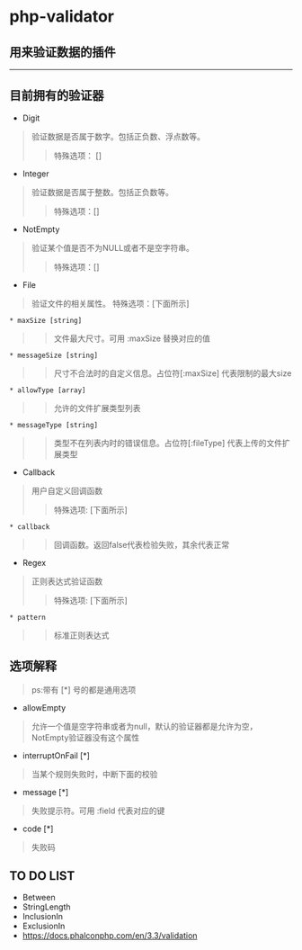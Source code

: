 # php-validator 
## 用来验证数据的插件
*********
## 目前拥有的验证器
* Digit 
> 验证数据是否属于数字。包括正负数、浮点数等。
>>特殊选项： []
* Integer
> 验证数据是否属于整数。包括正负数等。
>> 特殊选项：[]
* NotEmpty
> 验证某个值是否不为NULL或者不是空字符串。
>> 特殊选项：[]

* File
> 验证文件的相关属性。
> 特殊选项：[下面所示]

    * maxSize [string]
>> 文件最大尺寸。可用 :maxSize 替换对应的值
    
    * messageSize [string]
>> 尺寸不合法时的自定义信息。占位符[:maxSize] 代表限制的最大size
    
    * allowType [array]
>> 允许的文件扩展类型列表

    * messageType [string]
>> 类型不在列表内时的错误信息。占位符[:fileType] 代表上传的文件扩展类型
    
* Callback
> 用户自定义回调函数
>> 特殊选项: [下面所示]
    
    * callback
>> 回调函数。返回false代表检验失败，其余代表正常

* Regex
> 正则表达式验证函数
>> 特殊选项: [下面所示]
    
    * pattern
>> 标准正则表达式

## 选项解释 
> ps:带有 [*] 号的都是通用选项
* allowEmpty
> 允许一个值是空字符串或者为null，默认的验证器都是允许为空，NotEmpty验证器没有这个属性
* interruptOnFail [*]
> 当某个规则失败时，中断下面的校验
* message [*]
> 失败提示符。可用 :field 代表对应的键
* code [*]
> 失败码

## TO DO LIST
* Between
* StringLength
* InclusionIn
* ExclusionIn
* https://docs.phalconphp.com/en/3.3/validation
